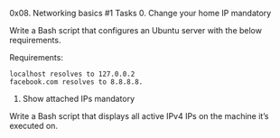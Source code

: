 0x08. Networking basics #1
Tasks
0. Change your home IP
mandatory

Write a Bash script that configures an Ubuntu server with the below requirements.

Requirements:

    localhost resolves to 127.0.0.2
    facebook.com resolves to 8.8.8.8.


1. Show attached IPs
mandatory

Write a Bash script that displays all active IPv4 IPs on the machine it’s executed on.
